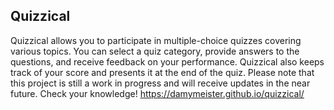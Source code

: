 ## Quizzical
Quizzical allows you to participate in multiple-choice quizzes covering various topics. You can select a quiz category, provide answers to the questions, and receive feedback on your performance. Quizzical also keeps track of your score and presents it at the end of the quiz. Please note that this project is still a work in progress and will receive updates in the near future.
Check your knowledge! https://damymeister.github.io/quizzical/
